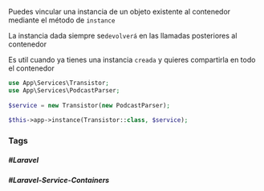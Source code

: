 Puedes vincular una instancia de un objeto existente al contenedor mediante el método de `instance`

La instancia dada siempre se`devolverá` en las llamadas posteriores al contenedor

Es util cuando ya tienes una instancia `creada` y quieres compartirla en todo el contenedor

```php
use App\Services\Transistor;
use App\Services\PodcastParser;
 
$service = new Transistor(new PodcastParser);
 
$this->app->instance(Transistor::class, $service);
```
### Tags
##### #Laravel 
##### #Laravel-Service-Containers